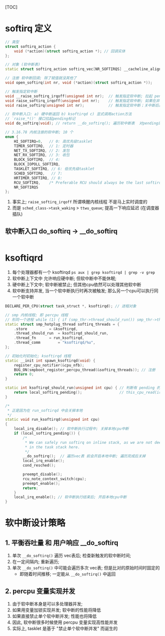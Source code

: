 [TOC]
# softirq 定义
```c++
// 类型
struct softirq_action {
    void (*action)(struct softirq_action *); // 回调实体
};

// 对象 (软中断表)
static struct softirq_action softirq_vec[NR_SOFTIRQS] __cacheline_aligned_in_smp;

// 注册 软中断回调; 除了赋值就没其他了
void open_softirq(int nr, void (*action)(struct softirq_action *));

// 触发指定软中断
void __raise_softirq_irqoff(unsigned int nr);  // 触发指定软中断; 拉起 pending 标记位
void raise_softirq_irqoff(unsigned int nr);    // 触发指定软中断; 如果在非中断上下文中 则唤醒内核线程 ksoftirqd (用于中断上下文其他中断被禁止时 local_irq_save)
void raise_softirq(unsigned int nr);           // 触发指定软中断；关中断后再执行action(); 用于非中断上下文

// 软中断入口: a) 硬中断返回 b) ksoftirqd c) 显式调用action方法
// `raise_*()' 接口拉起pending标记
void do_softirq(void); // return __do_softirq(); 遍历软中断表  对pending的调用 `softirq_vec[i]->action()`

// 3.16.78 内核注册的软中断; 10 个
enum {
    HI_SOFTIRQ=0,   // 0: 高优先级tasklet
    TIMER_SOFTIRQ,  // 1: 定时器
    NET_TX_SOFTIRQ, // 2: 发包
    NET_RX_SOFTIRQ, // 3: 收包
    BLOCK_SOFTIRQ,  // 4:
    BLOCK_IOPOLL_SOFTIRQ,
    TASKLET_SOFTIRQ, // 6: 低优先级tasklet
    SCHED_SOFTIRQ,   // 7:
    HRTIMER_SOFTIRQ, // 8:
    RCU_SOFTIRQ,    /* Preferable RCU should always be the last softirq */
    NR_SOFTIRQS
};
```
1. 事实上; `raise_softirq_irqoff` 所谓唤醒内核线程 不是马上实时调度的
2. 而是 `sched_class->task_waking` > `ttwu_queue`; 提高一下响应延迟 (在调度器插队)

## 软中断入口 do_softirq -> __do_softirq
```c++

```

# ksoftiqrd
1. 每个处理器都有一个 ksoftirqd `ps aux | grep ksoftirqd | grep -v grep`
2. 软中断上下文中 允许响应硬中断; 但软中断中不能休眠;
3. 硬中断上下文中; 软中断被禁止; 但其他cpu依然可以处理其他软中断
4. 软中断支持并发, 当一个软中断执行时再次被触发; 那么另一个cpu可以执行同一个软中断

```c++
DECLARE_PER_CPU(struct task_struct *, ksoftirqd); // 进程对象

// smp 内核线程; 即 percpu 线程
// 形同一个进程 while (1) { if (smp_thr->thread_should_run()) smp_thr->thread_fn(); }
static struct smp_hotplug_thread softirq_threads = {
	.store			= &ksoftirqd,
	.thread_should_run	= ksoftirqd_should_run,
	.thread_fn		= run_ksoftirqd,
	.thread_comm		= "ksoftirqd/%u",
};

// 初始化时初始化; ksoftirqd 线程
static __init int spawn_ksoftirqd(void) {
	register_cpu_notifier(&cpu_nfb);
	BUG_ON(smpboot_register_percpu_thread(&softirq_threads)); // 注册
	return 0;
}

static int ksoftirqd_should_run(unsigned int cpu) { // 判断有 pending 的软中断需要执行
	return local_softirq_pending();                 // this_cpu_read(irq_stat.__softirq_pending) 掩码; 形同信号
}

/*
 * 正是因为在 run_softirqd 中会关掉本地
 */
static void run_ksoftirqd(unsigned int cpu)
{
    local_irq_disable(); // 软中断执行过程中; 关掉本地cpu中断
    if (local_softirq_pending()) {
        /*
         * We can safely run softirq on inline stack, as we are not deep
         * in the task stack here.
         */
        __do_softirq();  // 遍历vec表 前会开启本地中断; 遍历完成后关掉
        local_irq_enable();
        cond_resched();

        preempt_disable();
        rcu_note_context_switch(cpu);
        preempt_enable();
        return;
    }
    local_irq_enable(); // 软中断执行结束后; 开启本地cpu中断
}
```

# 软中断设计策略
## 1. 平衡吞吐量 和 用户响应 __do_softirq
1. 单次 `__do_softirq()` 遍历 vec表后; 检查新触发的软中断时间;
2. 在一定间隔内; 重新遍历;
3. 单次 `__do_softirq()` 中可能会遍历多次 vec表; 但是比对的原始时间时固定的
    + 即随着时间推移; 一定能从 `__do_softirq()` 中返回
## 2. percpu 变量实现并发
1. 由于软中断本身是可以多处理器并发;
2. 如果用变量加锁实现并发; 软中断的性能将降低
3. 如果直接禁止单个软中断并发; 性能也将降低
4. 因此, 软中断很多时候使用 percpu 变量实现高性能并发
5. 实际上, tasklet 是基于 "禁止单个软中断并发" 而诞生的